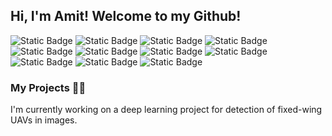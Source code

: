 ## Hi, I'm Amit! Welcome to my Github!

<!--
**amit-hershkovitz/amit-hershkovitz** is a ✨ _special_ ✨ repository because its `README.md` (this file) appears on your GitHub profile.

Here are some ideas to get you started:

- 🔭 I’m currently working on ...
- 🌱 I’m currently learning ...
- 👯 I’m looking to collaborate on ...
- 🤔 I’m looking for help with ...
- 💬 Ask me about ...
- 📫 How to reach me: ...
- 😄 Pronouns: ...
- ⚡ Fun fact: ...
-->

![Static Badge](https://img.shields.io/badge/Python-blue?style=for-the-badge&logo=Python&logoColor=yellow)
![Static Badge](https://img.shields.io/badge/MATLAB-orange?style=for-the-badge&logoColor=yellow)
![Static Badge](https://img.shields.io/badge/Bash-black?style=for-the-badge&logo=gnubash&logoColor=white)
![Static Badge](https://img.shields.io/badge/Git-black?style=for-the-badge&logo=Git&logoColor=red)
![Static Badge](https://img.shields.io/badge/TensorFlow-white?style=for-the-badge&logo=TensorFlow&logoColor=orange)
![Static Badge](https://img.shields.io/badge/pytorch-black?style=for-the-badge&logo=pytorch&logoColor=red)
![Static Badge](https://img.shields.io/badge/Numpy-darkblue?style=for-the-badge&logo=NumPy&logoColor=blue)
![Static Badge](https://img.shields.io/badge/pandas-white?style=for-the-badge&logo=pandas&logoColor=darkblue)
![Static Badge](https://img.shields.io/badge/Scipy-white?style=for-the-badge&logo=scipy&logoColor=blue)
![Static Badge](https://img.shields.io/badge/pytest-lightgrey?style=for-the-badge&logo=pytest&logoColor=white)
![Static Badge](https://img.shields.io/badge/Sphinx-blue?style=for-the-badge&logo=sphinx&logoColor=white)


### My Projects 👷‍♂️
I'm currently working on a deep learning project for detection of fixed-wing UAVs in images.
